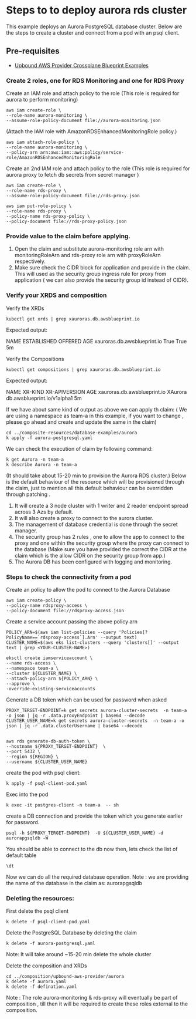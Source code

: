 # Steps to to deploy aurora rds cluster
This example deploys an Aurora PostgreSQL database cluster.
Below are the steps to create a cluster and connect from a pod with an psql client.

## Pre-requisites
 - [Upbound AWS Provider Crossplane Blueprint Examples](../../README.md)


### Create 2 roles, one for RDS Monitoring and one for RDS Proxy

Create an IAM role and attach policy to the role (This role is required for aurora to perform monitoring)

    
```shell
aws iam create-role \
--role-name aurora-monitoring \
--assume-role-policy-document file://aurora-monitoring.json
 ```
 (Attach the IAM role with AmazonRDSEnhancedMonitoringRole policy.)

```shell
aws iam attach-role-policy \
--role-name aurora-monitoring \
--policy-arn arn:aws:iam::aws:policy/service-role/AmazonRDSEnhancedMonitoringRole
```

Create an 2nd IAM role and attach policy to the role (This role is required for aurora proxy to fetch db secrets from secret manager )

```shell
aws iam create-role \
--role-name rds-proxy \
--assume-role-policy-document file://rds-proxy.json
```

 ```shell
aws iam put-role-policy \
--role-name rds-proxy \
--policy-name rds-proxy-policy \
--policy-document file://rds-proxy-policy.json
```
  ### Provide value to the claim before applying.
     
 1. Open the claim and substitute aurora-monitoring role arn with monitoringRoleArn and rds-proxy role arn with proxyRoleArn respectively.
 2. Make sure check the CIDR block for application and provide in the claim. This will used as the security group 
    ingress rule for proxy from application ( we can also provide the security group id instead of CIDR).    
    
 ### Verify your XRDS and composition

  Verify the XRDs

```shell
kubectl get xrds | grep xauroras.db.awsblueprint.io
```

Expected output:

NAME                          ESTABLISHED   OFFERED   AGE
xauroras.db.awsblueprint.io   True          True      5m


Verify the Compositions
    
 ```shell
kubectl get compositions | grep xauroras.db.awsblueprint.io 
```

Expected output:

NAME                          XR-KIND   XR-APIVERSION                 AGE
xauroras.db.awsblueprint.io   XAurora   db.awsblueprint.io/v1alpha1   5m


If we have about same kind of output as above we can apply th claim: ( We are using a namespace as team-a in this example, if you want to change , please go ahead and create and update the same in the claim)

 ```shell
cd ../composite-resources/database-examples/aurora
k apply -f aurora-postgresql.yaml
```

We can check the execution of claim by following command:

```shell
k get Aurora -n team-a
k describe Aurora -n team-a
```
(It should take about 15-20 min to provision the Aurora RDS cluster.)
Below is the default behaviour of the resource which will be provisioned through the claim, just to mention all this default behaviour can be overridden through patching .

 1. It will create a 3 node cluster with 1 writer and 2 reader endpoint spread across 3 Azs by default.
 2. It will also create a proxy to connect to the aurora cluster.
 3. The management of database credential is done through the secret manager.
 4. The security group has 2 rules , one to allow the app to connect to the proxy and one within the security group
     where the proxy can connect to the database (Make sure you have provided the correct the CIDR at the claim which is the allow CIDR on the security group from app.)
 5. The Aurora DB has been configured with logging and monitoring.

### Steps to check the connectivity from a pod 
Create an  policy to allow the pod to connect to the Aurora Database
  
```shell
aws iam create-policy \
--policy-name rdsproxy-access \
--policy-document file://rdsproxy-access.json
```
Create a service account passing the above policy arn

```shell
POLICY_ARN=$(aws iam list-policies --query 'Policies[?PolicyName==`rdsproxy-access`].Arn' --output text)
CLUSTER_NAME=$(aws eks list-clusters --query 'clusters[]' --output text | grep <YOUR-CLUSTER-NAME>)

eksctl create iamserviceaccount \
--name rds-access \
--namespace team-a \
--cluster ${CLUSTER_NAME} \
--attach-policy-arn ${POLICY_ARN} \
--approve \
-override-existing-serviceaccounts
``` 
Generate a DB token which can be used for password when asked

```shell
PROXY_TERGET-ENDPOINT=k get secrets aurora-cluster-secrets  -n team-a -o json | jq -r .data.proxyEndpoint | base64 --decode
CLUSTER_USER_NAME=k get secrets aurora-cluster-secrets  -n team-a -o json | jq -r .data.clusterUsername | base64 --decode


aws rds generate-db-auth-token \
--hostname ${PROXY_TERGET-ENDPOINT}  \
--port 5432 \
--region ${REGION} \
--username ${CLUSTER_USER_NAME}
```
create the pod with psql client:

```shell
k apply -f psql-client-pod.yaml
```

Exec into the pod

```shell
k exec -it postgres-client -n team-a  -- sh
```

create a DB connection and provide the token which you generate earlier for password.

```shell
psql -h ${PROXY_TERGET-ENDPOINT}  -U ${CLUSTER_USER_NAME} -d aurorapgsqldb -W
```
You should be able to connect to the db now then, lets check the list of default table 

```shell
\dt
```
Now we can do all the required database operation.
Note : we are providing the name of the database in the claim as:  aurorapgsqldb

### Deleting the resources:

First delete the psql client 
```shell
k delete -f psql-client-pod.yaml
```
Delete the PostgreSQL Database by deleting the claim
```shell
k delete -f aurora-postgresql.yaml
```
Note: It will take around ~15-20 min delete the whole cluster

Delete the composition and XRDs
```shell
cd ../composition/upbound-aws-provider/aurora
k delete -f aurora.yaml
k delete -f defination.yaml
```
Note : The role aurora-monitoring & rds-proxy will eventually be part of composition , till then it will be required to create these roles external to the composition.